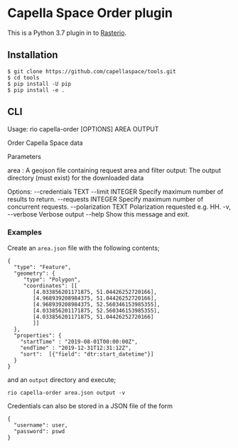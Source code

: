 # Capella Space Order plugin

This is a Python 3.7 plugin in to [Rasterio](https://github.com/mapbox/rasterio).

## Installation

```
$ git clone https://github.com/capellaspace/tools.git
$ cd tools
$ pip install -U pip
$ pip install -e .
```

## CLI

Usage: rio capella-order [OPTIONS] AREA OUTPUT

  Order Capella Space data

  Parameters

  area : A geojson file containing request area and filter output: The
  output directory (must exist) for the downloaded data

Options:
  --credentials TEXT
  --limit INTEGER      Specify maximum number of results to return.
  --requests INTEGER   Specify maximum number of concurrent requests.
  --polarization TEXT  Polarization requested e.g. HH.
  -v, --verbose        Verbose output
  --help               Show this message and exit.

### Examples

Create an `area.json` file with the following contents;

```
{
  "type": "Feature",
  "geometry": {
     "type": "Polygon",
     "coordinates": [[
        [4.033856201171875, 51.04426252720166],
        [4.968939208984375, 51.04426252720166],
        [4.968939208984375, 52.560346153985355],
        [4.033856201171875, 52.560346153985355],
        [4.033856201171875, 51.04426252720166]
        ]]
  },
  "properties": {
    "startTime" : "2019-08-01T00:00:00Z",
    "endTime" : "2019-12-31T12:31:12Z",
    "sort":  [{"field": "dtr:start_datetime"}]
  }
}
```

and an `output` directory and execute;

`rio capella-order area.json output -v`

Credentials can also be stored in a JSON file of the form

```
{
  "username": user,
  "password": pswd
}
```
